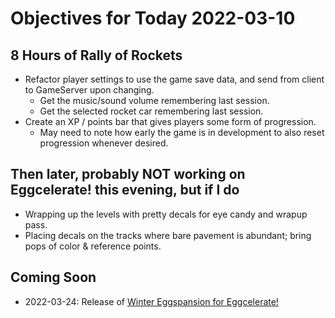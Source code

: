 # Objectives for Today 2022-03-10

## 8 Hours of Rally of Rockets

- Refactor player settings to use the game save data, and send from client to GameServer upon changing.
  - Get the music/sound volume remembering last session.
  - Get the selected rocket car remembering last session.
- Create an XP / points bar that gives players some form of progression.
  - May need to note how early the game is in development to also reset progression whenever desired.

## Then later, probably NOT working on Eggcelerate! this evening, but if I do

- Wrapping up the levels with pretty decals for eye candy and wrapup pass.
- Placing decals on the tracks where bare pavement is abundant; bring pops of color & reference points.

## Coming Soon

- 2022-03-24: Release of [Winter Eggspansion for Eggcelerate!](https://store.steampowered.com/app/1902100/Winter_Eggspansion_for_Eggcelerate/)
